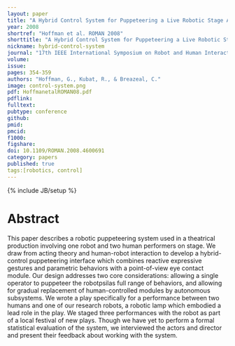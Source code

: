 ```yaml
---
layout: paper
title: "A Hybrid Control System for Puppeteering a Live Robotic Stage Actor"
year: 2008
shortref: "Hoffman et al. ROMAN 2008"
shorttitle: "A Hybrid Control System for Puppeteering a Live Robotic Stage Actor"
nickname: hybrid-control-system
journal: "17th IEEE International Symposium on Robot and Human Interactive Communicatio"
volume:
issue: 
pages: 354-359
authors: "Hoffman, G., Kubat, R., & Breazeal, C."
image: control-system.png
pdf: HoffmanetalROMAN08.pdf
pdflink: 
fulltext:  
pubtype: conference
github: 
pmid:  
pmcid: 
f1000: 
figshare: 
doi: 10.1109/ROMAN.2008.4600691
category: papers
published: true
tags:[robotics, control]
---
```

{% include JB/setup %}

# Abstract 

This paper describes a robotic puppeteering system used in a theatrical production involving one robot and two human performers on stage. We draw from acting theory and human-robot interaction to develop a hybrid-control puppeteering interface which combines reactive expressive gestures and parametric behaviors with a point-of-view eye contact module. Our design addresses two core considerations: allowing a single operator to puppeteer the robotpsilas full range of behaviors, and allowing for gradual replacement of human-controlled modules by autonomous subsystems. We wrote a play specifically for a performance between two humans and one of our research robots, a robotic lamp which embodied a lead role in the play. We staged three performances with the robot as part of a local festival of new plays. Though we have yet to perform a formal statistical evaluation of the system, we interviewed the actors and director and present their feedback about working with the system.
